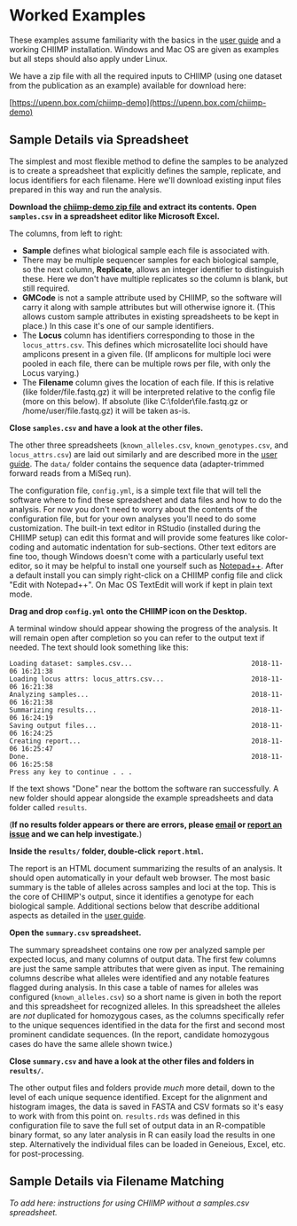 # Worked Examples

These examples assume familiarity with the basics in the
[user guide](../GUIDE.pdf) and a working CHIIMP installation.  Windows and Mac
OS are given as examples but all steps should also apply under Linux.

We have a zip file with all the required inputs to CHIIMP (using one dataset
from the publication as an example) available for download here:

[https://upenn.box.com/chiimp-demo](https://upenn.box.com/chiimp-demo)

## Sample Details via Spreadsheet

The simplest and most flexible method to define the samples to be analyzed is
to create a spreadsheet that explicitly defines the sample, replicate, and
locus identifiers for each filename.  Here we'll download existing input files
prepared in this way and run the analysis.

**Download the [chiimp-demo zip file] and extract its contents.  Open
`samples.csv` in a spreadsheet editor like Microsoft Excel.**

The columns, from left to right:

 * **Sample** defines what biological sample each file is associated with.
 * There may be multiple sequencer samples for each biological sample, so the
   next column, **Replicate**, allows an integer identifier to distinguish
   these.  Here we don't have multiple replicates so the column is blank, but
   still required.
 * **GMCode** is not a sample attribute used by CHIIMP, so the software will
   carry it along with sample attributes but will otherwise ignore it.  (This
   allows custom sample attributes in existing spreadsheets to be kept  in
   place.)  In this case it's one of our sample identifiers.
 * The **Locus** column has identifiers corresponding to those in the
   `locus_attrs.csv`.  This defines which microsatellite loci should have
   amplicons present in a given file.  (If amplicons for multiple loci were
   pooled in each file, there can be multiple rows per file, with only the
   Locus varying.)
 * The **Filename** column gives the location of each file.  If this is
   relative (like folder/file.fastq.gz) it will be interpreted relative to the
   config file (more on this below).  If absolute (like C:\folder\file.fastq.gz
   or /home/user/file.fastq.gz) it will be taken as-is.

**Close `samples.csv` and have a look at the other files.**

The other three spreadsheets (`known_alleles.csv`, `known_genotypes.csv`, and
`locus_attrs.csv`) are laid out similarly and are described more in the
[user guide].  The `data/` folder contains the sequence data (adapter-trimmed
forward reads from a MiSeq run).

The configuration file, `config.yml`, is a simple text file that will tell the
software where to find these spreadsheet and data files and how to do the
analysis.  For now you don't need to worry about the contents of the
configuration file, but for your own analyses you'll need to do some
customization.  The built-in text editor in RStudio (installed during the
CHIIMP setup) can edit this format and will provide some features like
color-coding and automatic indentation for sub-sections.  Other text editors
are fine too, though Windows doesn't come with a particularly useful text
editor, so it may be helpful to install one yourself such as [Notepad++].
After a default install you can simply right-click on a CHIIMP config file and
click "Edit with Notepad++". On Mac OS TextEdit will work if kept in plain text
mode.

**Drag and drop `config.yml` onto the CHIIMP icon on the Desktop.**

A terminal window should appear showing the progress of the analysis.  It will
remain open after completion so you can refer to the output text if needed.
The text should look something like this:

    Loading dataset: samples.csv...                              2018-11-06 16:21:38
    Loading locus attrs: locus_attrs.csv...                      2018-11-06 16:21:38
    Analyzing samples...                                         2018-11-06 16:21:38
    Summarizing results...                                       2018-11-06 16:24:19
    Saving output files...                                       2018-11-06 16:24:25
    Creating report...                                           2018-11-06 16:25:47
    Done.                                                        2018-11-06 16:25:58
    Press any key to continue . . .

If the text shows "Done" near the bottom the software ran successfully.  A new
folder should appear alongside the example spreadsheets and data folder called
`results`.

(**If no results folder appears or there are errors, please
[email](mailto:ancon@upenn.edu) or [report an issue] and we can help
investigate.**)

**Inside the `results/` folder, double-click `report.html`.**

The report is an HTML document summarizing the results of an analysis.  It
should open automatically in your default web browser.  The most basic summary
is the table of alleles across samples and loci at the top.  This is the core
of CHIIMP's output, since it identifies a genotype for each biological sample.
Additional sections below that describe additional aspects as detailed in the
[user guide].

**Open the `summary.csv` spreadsheet.**

The summary spreadsheet contains one row per analyzed sample per expected
locus, and many columns of output data. The first few columns are just the same
sample attributes that were given as input.  The remaining columns describe
what alleles were identified and any notable features flagged during analysis.
In this case a table of names for alleles was configured (`known_alleles.csv`)
so a short name is given in both the report and this spreadsheet for recognized
alleles.  In this spreadsheet the alleles are *not* duplicated for homozygous
cases, as the columns specifically refer to the unique sequences identified in
the data for the first and second most prominent candidate sequences.  (In the
report, candidate homozygous cases do have the same allele shown twice.)

**Close `summary.csv` and have a look at the other files and folders in `results/`.**

The other output files and folders provide *much* more detail, down to the
level of each unique sequence identified.  Except for the alignment and
histogram images, the data is saved in FASTA and CSV formats so it's easy to
work with from this point on. `results.rds` was defined in this configuration
file to save the full set of output data in an R-compatible binary format, so
any later analysis in R can easily load the results in one step.  Alternatively
the individual files can be loaded in Geneious, Excel, etc. for
post-processing.

## Sample Details via Filename Matching

*To add here: instructions for using CHIIMP without a samples.csv spreadsheet.*

[chiimp-demo zip file]: https://upenn.box.com/chiimp-demo
[user guide]: ../GUIDE.pdf
[report an issue]: https://github.com/ShawHahnLab/chiimp/issues/new
[Notepad++]: https://notepad-plus-plus.org/
